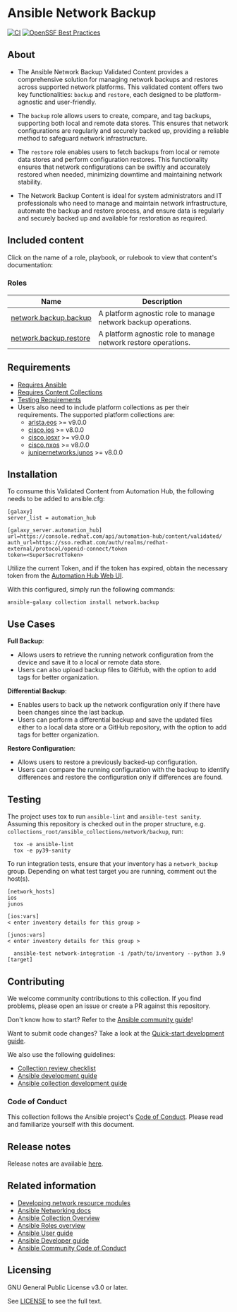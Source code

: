
# Ansible Network Backup
[![CI](https://github.com/ansible-network/network.backup/actions/workflows/tests.yml/badge.svg?event=schedule)](https://github.com/ansible-network/network.backup/actions/workflows/tests.yml)
[![OpenSSF Best Practices](https://bestpractices.coreinfrastructure.org/projects/7404/badge)](https://bestpractices.coreinfrastructure.org/projects/7404)


## About
- The Ansible Network Backup Validated Content provides a comprehensive solution for managing network backups and restores across supported network platforms. This validated content offers two key functionalities: `backup` and `restore`, each designed to be platform-agnostic and user-friendly.

- The `backup` role allows users to create, compare, and tag backups, supporting both local and remote data stores. This ensures that network configurations are regularly and securely backed up, providing a reliable method to safeguard network infrastructure.

- The `restore` role enables users to fetch backups from local or remote data stores and perform configuration restores. This functionality ensures that network configurations can be swiftly and accurately restored when needed, minimizing downtime and maintaining network stability.

- The Network Backup Content is ideal for system administrators and IT professionals who need to manage and maintain network infrastructure, automate the backup and restore process, and ensure data is regularly and securely backed up and available for restoration as required.

## Included content

Click on the name of a role, playbook, or rulebook to view that content's documentation:

<!--start collection content-->
### Roles
Name | Description
--- | ---
[network.backup.backup](roles/backup/README.md)|A platform agnostic role to manage network backup operations.
[network.backup.restore](roles/restore/README.md)|A platform agnostic role to manage network restore operations.
<!--end collection content-->

## Requirements
- [Requires Ansible](https://github.com/redhat-cop/network.backup/blob/main/meta/runtime.yml)
- [Requires Content Collections](https://github.com/redhat-cop/network.backup/blob/main/galaxy.yml#L5https://forum.ansible.com/c/news/5/none)
- [Testing Requirements](https://github.com/redhat-cop/network.backup/blob/main/test-requirements.txt)
- Users also need to include platform collections as per their requirements. The supported platform collections are:
  - [arista.eos](https://github.com/ansible-collections/arista.eos) >= v9.0.0
  - [cisco.ios](https://github.com/ansible-collections/cisco.ios) >= v8.0.0
  - [cisco.iosxr](https://github.com/ansible-collections/cisco.iosxr) >= v9.0.0
  - [cisco.nxos](https://github.com/ansible-collections/cisco.nxos) >= v8.0.0
  - [junipernetworks.junos](https://github.com/ansible-collections/junipernetworks.junos) >= v8.0.0


## Installation
To consume this Validated Content from Automation Hub, the following needs to be added to ansible.cfg:
```
[galaxy]
server_list = automation_hub

[galaxy_server.automation_hub]
url=https://console.redhat.com/api/automation-hub/content/validated/
auth_url=https://sso.redhat.com/auth/realms/redhat-external/protocol/openid-connect/token
token=<SuperSecretToken>
```

Utilize the current Token, and if the token has expired, obtain the necessary
token from the [Automation Hub Web UI](https://console.redhat.com/ansible/automation-hub/token).

With this configured, simply run the following commands:

```
ansible-galaxy collection install network.backup
```

## Use Cases

**Full Backup**:
- Allows users to retrieve the running network configuration from the device and save it to a local or remote data store.
- Users can also upload backup files to GitHub, with the option to add tags for better organization.

**Differential Backup**:
- Enables users to back up the network configuration only if there have been changes since the last backup.
- Users can perform a differential backup and save the updated files either to a local data store or a GitHub repository, with the option to add tags for better organization.

**Restore Configuration**:
- Allows users to restore a previously backed-up configuration.
- Users can compare the running configuration with the backup to identify differences and restore the configuration only if differences are found.

## Testing

The project uses tox to run `ansible-lint` and `ansible-test sanity`.
Assuming this repository is checked out in the proper structure,
e.g. `collections_root/ansible_collections/network/backup`, run:

```shell
  tox -e ansible-lint
  tox -e py39-sanity
```

To run integration tests, ensure that your inventory has a `network_backup` group.
Depending on what test target you are running, comment out the host(s).

```shell
[network_hosts]
ios
junos

[ios:vars]
< enter inventory details for this group >

[junos:vars]
< enter inventory details for this group >
```

```shell
  ansible-test network-integration -i /path/to/inventory --python 3.9 [target]
```

## Contributing

We welcome community contributions to this collection. If you find problems, please open an issue or create a PR against this repository.

Don't know how to start? Refer to the [Ansible community guide](https://docs.ansible.com/ansible/devel/community/index.html)!

Want to submit code changes? Take a look at the [Quick-start development guide](https://docs.ansible.com/ansible/devel/community/create_pr_quick_start.html).

We also use the following guidelines:

* [Collection review checklist](https://docs.ansible.com/ansible/devel/community/collection_contributors/collection_reviewing.html)
* [Ansible development guide](https://docs.ansible.com/ansible/devel/dev_guide/index.html)
* [Ansible collection development guide](https://docs.ansible.com/ansible/devel/dev_guide/developing_collections.html#contributing-to-collections)

### Code of Conduct
This collection follows the Ansible project's
[Code of Conduct](https://docs.ansible.com/ansible/devel/community/code_of_conduct.html).
Please read and familiarize yourself with this document.

## Release notes

Release notes are available [here](https://github.com/redhat-cop/network.backup/blob/main/CHANGELOG.rst).

## Related information

- [Developing network resource modules](https://github.com/ansible-network/networking-docs/blob/main/rm_dev_guide.md)
- [Ansible Networking docs](https://github.com/ansible-network/networking-docs)
- [Ansible Collection Overview](https://github.com/ansible-collections/overview)
- [Ansible Roles overview](https://docs.ansible.com/ansible/2.9/user_guide/playbooks_reuse_roles.html)
- [Ansible User guide](https://docs.ansible.com/ansible/latest/user_guide/index.html)
- [Ansible Developer guide](https://docs.ansible.com/ansible/latest/dev_guide/index.html)
- [Ansible Community Code of Conduct](https://docs.ansible.com/ansible/latest/community/code_of_conduct.html)

## Licensing

GNU General Public License v3.0 or later.

See [LICENSE](https://www.gnu.org/licenses/gpl-3.0.txt) to see the full text.
